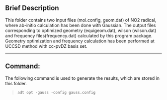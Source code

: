 ## Brief Description


This folder contains two input files (mol.config, geom.dat) of NO2 radical, where ab-initio calculation has been done with Gaussian. 
The output files corresponding to optimized geometry (equigeom.dat), wilson (wilson.dat) and frequency files(frequency.dat) calculated by this program package. 
Geometry optimization and frequency calculation has been performed at UCCSD method with cc-pvDZ basis set.

---
## Command:

The following command is used to generate the results, which are stored in this folder.


>`adt opt -gauss -config gauss.config`
